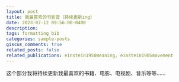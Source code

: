 ```yaml
---
layout: post
title: 我最喜欢的书影音（持续更新ing）
date: 2023-07-12 09:56:00-0400
description: 
tags: formatting bib
categories: sample-posts
giscus_comments: true
related_posts: false
related_publications: einstein1950meaning, einstein1905movement
---
```

这个部分我将持续更新我最喜欢的书籍、电影、电视剧、音乐等等……
